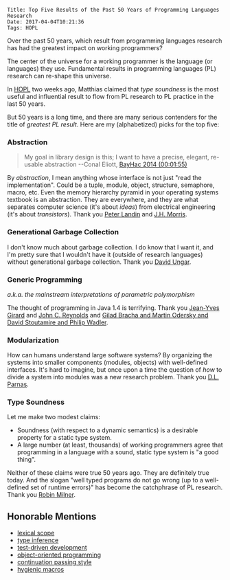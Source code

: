     Title: Top Five Results of the Past 50 Years of Programming Languages Research
    Date: 2017-04-04T10:21:36
    Tags: HOPL

Over the past 50 years, which result from programming languages research
has had the greatest impact on working programmers?

<!-- more -->

The center of the universe for a working programmer is the language
(or languages) they use. Fundamental results in programming languages (PL)
research can re-shape this universe.

In [HOPL](http://www.ccs.neu.edu/home/matthias/7480-s17/index.html) two weeks ago,
Matthias claimed that _type soundness_ is the most useful
and influential result to flow from PL research to PL practice in the last 50
years.

But 50 years is a long time, and there are many serious contenders for the
title of _greatest PL result_. Here are my (alphabetized) picks for the top five:


### Abstraction

> My goal in library design is this; I want to have a precise, elegant,
> re-usable abstraction --Conal Eliott, [BayHac 2014 (00:01:55)](https://www.youtube.com/watch?v=zzCrZEil9iI)

By _abstraction_, I mean anything whose interface is not just "read the implementation".
Could be a tuple, module, object, structure, semaphore, macro, etc.
Even the memory hierarchy pyramid in your operating systems textbook is an
abstraction.
They are everywhere, and they are what separates computer science (it's about
_ideas_) from electrical engineering (it's about _transistors_).
Thank you [Peter Landin](/img/l-plp-1965.pdf) and [J.H. Morris](/img/m-thesis-1969.pdf).


### Generational Garbage Collection

I don't know much about garbage collection.
I do know that I want it, and I'm pretty sure that I wouldn't have it (outside
of research languages) without generational garbage collection.
Thank you [David Ungar](/img/u-sde-1984.pdf).


### Generic Programming

_a.k.a. the mainstream interpretations of parametric polymorphism_

The thought of programming in Java 1.4 is terrifying.
Thank you [Jean-Yves Girard](/img/g-thesis-1972.pdf)
and [John C. Reynolds](/img/r-cp-1974.pdf)
and [Gilad Bracha and Martin Odersky and David Stoutamire and Philip Wadler](http://homepages.inf.ed.ac.uk/wadler/gj/).


### Modularization

How can humans understand large software systems?
By organizing the systems into smaller components (modules, objects) with
well-defined interfaces.
It's hard to imagine, but once upon a time the question of _how_ to divide
a system into modules was a new research problem.
Thank you [D.L. Parnas](/img/p-tr-1971.pdf).


### Type Soundness

Let me make two modest claims:

- Soundness (with respect to a dynamic semantics) is a desirable property for a static type system.
- A large number (at least, thousands) of working programmers agree that programming in a language with a sound, static type system is "a good thing".

Neither of these claims were true 50 years ago.
They are definitely true today.
And the slogan "well typed programs do not go wrong (up to a well-defined set of runtime errors)" has become the catchphrase of PL research.
Thank you [Robin Milner](/img/m-jcss-1978.pdf).


## Honorable Mentions

- [lexical scope](http://www.paulgraham.com/thist.html)
- [type inference](/img/d-thesis-1984.pdf)
- [test-driven development](https://www.quora.com/Why-does-Kent-Beck-refer-to-the-rediscovery-of-test-driven-development)
- [object-oriented programming](https://en.wikipedia.org/wiki/Simula)
- [continuation passing style](/img/ss-tr-1975.pdf)
- [hygienic macros](/img/kffd-tr-1986.pdf)

